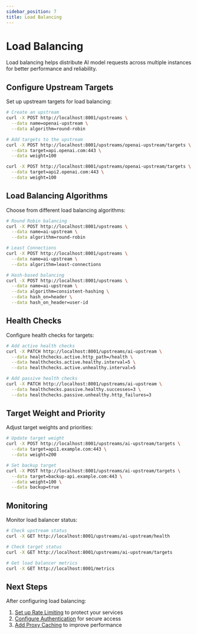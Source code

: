 ```yaml
---
sidebar_position: 7
title: Load Balancing
---
```


# Load Balancing

Load balancing helps distribute AI model requests across multiple instances for better performance and reliability.

## Configure Upstream Targets

Set up upstream targets for load balancing:

```bash
# Create an upstream
curl -X POST http://localhost:8001/upstreams \
  --data name=openai-upstream \
  --data algorithm=round-robin

# Add targets to the upstream
curl -X POST http://localhost:8001/upstreams/openai-upstream/targets \
  --data target=api.openai.com:443 \
  --data weight=100

curl -X POST http://localhost:8001/upstreams/openai-upstream/targets \
  --data target=api2.openai.com:443 \
  --data weight=100
```

## Load Balancing Algorithms

Choose from different load balancing algorithms:

```bash
# Round Robin balancing
curl -X POST http://localhost:8001/upstreams \
  --data name=ai-upstream \
  --data algorithm=round-robin

# Least Connections
curl -X POST http://localhost:8001/upstreams \
  --data name=ai-upstream \
  --data algorithm=least-connections

# Hash-based balancing
curl -X POST http://localhost:8001/upstreams \
  --data name=ai-upstream \
  --data algorithm=consistent-hashing \
  --data hash_on=header \
  --data hash_on_header=user-id
```

## Health Checks

Configure health checks for targets:

```bash
# Add active health checks
curl -X PATCH http://localhost:8001/upstreams/ai-upstream \
  --data healthchecks.active.http_path=/health \
  --data healthchecks.active.healthy.interval=5 \
  --data healthchecks.active.unhealthy.interval=5

# Add passive health checks
curl -X PATCH http://localhost:8001/upstreams/ai-upstream \
  --data healthchecks.passive.healthy.successes=3 \
  --data healthchecks.passive.unhealthy.http_failures=3
```

## Target Weight and Priority

Adjust target weights and priorities:

```bash
# Update target weight
curl -X POST http://localhost:8001/upstreams/ai-upstream/targets \
  --data target=api1.example.com:443 \
  --data weight=200

# Set backup target
curl -X POST http://localhost:8001/upstreams/ai-upstream/targets \
  --data target=backup-api.example.com:443 \
  --data weight=100 \
  --data backup=true
```

## Monitoring

Monitor load balancer status:

```bash
# Check upstream status
curl -X GET http://localhost:8001/upstreams/ai-upstream/health

# Check target status
curl -X GET http://localhost:8001/upstreams/ai-upstream/targets

# Get load balancer metrics
curl -X GET http://localhost:8001/metrics
```

## Next Steps

After configuring load balancing:

1. [Set up Rate Limiting](./rate-limiting.md) to protect your services
2. [Configure Authentication](./key-authentication.md) for secure access
3. [Add Proxy Caching](./proxy-caching.md) to improve performance
